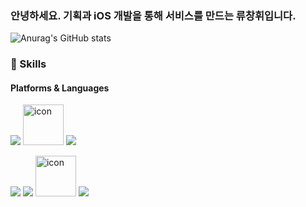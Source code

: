


### 안녕하세요. 기획과 iOS 개발을 통해 서비스를 만드는 류창휘입니다. 

![Anurag's GitHub stats](https://github-readme-stats.vercel.app/api?username=ryuchanghwi&show_icons=true&theme=radical)

<h3>💪 Skills</h3>
<h4>Platforms & Languages</h3>
<p>
<img src="https://img.shields.io/badge/iOS-000000?style=for-the-badge&logo=iOS&logoColor=white"/>
<img src="https://techstack-generator.vercel.app/swift-icon.svg" alt="icon" width="65" height="65" />
<img src="https://img.shields.io/badge/Swift-F05138?style=for-the-badge&logo=Swift&logoColor=white"/>
</p>
<p>
<img src="https://img.shields.io/badge/Xcode-147EFB?style=for-the-badge&logo=Xcode&logoColor=white"/>
<img src="https://img.shields.io/badge/git-F05032?style=for-the-badge&logo=git&logoColor=white">
<img src="https://techstack-generator.vercel.app/github-icon.svg" alt="icon" width="65" height="65" />
<img src="https://img.shields.io/badge/github-181717?style=for-the-badge&logo=github&logoColor=white">
</p>


